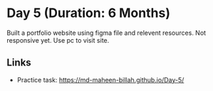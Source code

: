 # Day 5 (Duration: 6 Months)
Built a portfolio website using figma file and relevent resources. Not responsive yet. Use pc to visit site.


## Links

 - Practice task: https://md-maheen-billah.github.io/Day-5/
